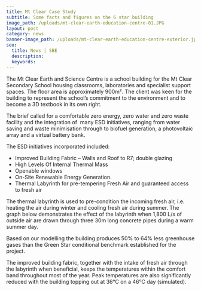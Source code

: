 ```yaml
---
title: Mt Clear Case Study
subtitle: Some facts and figures on the 6 star building
image_path: /uploads/mt-clear-earth-education-centre-01.JPG
layout: post
category: news
banner-image_path: /uploads/mt-clear-earth-education-centre-exterior.jpg
seo:
  title: News | SBE
  description:
  keywords:
---
```



The Mt Clear Earth and Science Centre is a school building for the Mt Clear Secondary School housing classrooms, laboratories and specialist support spaces. The floor area is approximately 900m². The client was keen for the building to represent the school’s commitment to the environment and to become a 3D textbook in its own right.

The brief called for a comfortable zero energy, zero water and zero waste facility and the integration of  many ESD initiatives, ranging from water saving and waste minimisation through to biofuel generation, a photovoltaic array and a virtual battery bank.

The ESD initiatives incorporated included:

* Improved Building Fabric – Walls and Roof to R7; double glazing
* High Levels Of Internal Thermal Mass
* Openable windows
* On-Site Renewable Energy Generation.
* Thermal Labyrinth for pre-tempering Fresh Air and guaranteed access to fresh air

The thermal labyrinth is used to pre-condition the incoming fresh air, i.e. heating the air during winter and cooling fresh air during summer. The graph below demonstrates the effect of the labyrinth when 1,800 L/s of outside air are drawn through three 30m long concrete pipes during a warm summer day.

Based on our modelling the building produces 50% to 64% less greenhouse gases than the Green Star conditional benchmark established for the project.

The improved building fabric, together with the intake of fresh air through the labyrinth when beneficial, keeps the temperatures within the comfort band throughout most of the year. Peak temperatures are also significantly reduced with the building topping out at 36°C on a 46°C day (simulated).